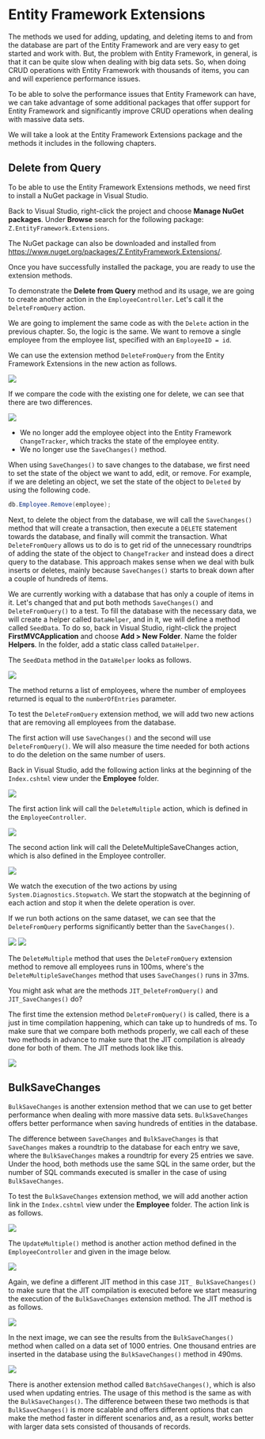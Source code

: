 ﻿---
PermaID: 100005
Name: Entity Framework Extensions
---

# Entity Framework Extensions

The methods we used for adding, updating, and deleting items to and from the database are part of the Entity Framework and are very easy to get started and work with. But, the problem with Entity Framework, in general, is that it can be quite slow when dealing with big data sets. So, when doing CRUD operations with Entity Framework with thousands of items, you can and will experience performance issues.

To be able to solve the performance issues that Entity Framework can have, we can take advantage of some additional packages that offer support for Entity Framework and significantly improve CRUD operations when dealing with massive data sets.

We will take a look at the Entity Framework Extensions package and the methods it includes in the following chapters.

## Delete from Query

To be able to use the Entity Framework Extensions methods, we need first to install a NuGet package in Visual Studio.

Back to Visual Studio, right-click the project and choose **Manage NuGet packages**. Under **Browse** search for the following package: `Z.EntityFramework.Extensions`. 

The NuGet package can also be downloaded and installed from https://www.nuget.org/packages/Z.EntityFramework.Extensions/.

Once you have successfully installed the package, you are ready to use the extension methods.

To demonstrate the **Delete from Query** method and its usage, we are going to create another action in the `EmployeeController`. Let's call it the `DeleteFromQuery` action. 

We are going to implement the same code as with the `Delete` action in the previous chapter. So, the logic is the same. We want to remove a single employee from the employee list, specified with an `EmployeeID = id`.

We can use the extension method `DeleteFromQuery` from the Entity Framework Extensions in the new action as follows.

<img src="images/entity-framework-extensions-1.png">

If we compare the code with the existing one for delete, we can see that there are two differences.

<img src="images/entity-framework-extensions-2.png">

 - We no longer add the employee object into the Entity Framework `ChangeTracker`, which tracks the state of the employee entity. 
 - We no longer use the `SaveChanges()` method.

When using `SaveChanges()` to save changes to the database, we first need to set the state of the object we want to add, edit, or remove. For example, if we are deleting an object, we set the state of the object to `Deleted` by using the following code.

```csharp
db.Employee.Remove(employee);
```

Next, to delete the object from the database, we will call the `SaveChanges()` method that will create a transaction, then execute a `DELETE` statement towards the database, and finally will commit the transaction. What `DeleteFromQuery` allows us to do is to get rid of the unnecessary roundtrips of adding the state of the object to `ChangeTracker` and instead does a direct query to the database. This approach makes sense when we deal with bulk inserts or deletes, mainly because `SaveChanges()` starts to break down after a couple of hundreds of items.

We are currently working with a database that has only a couple of items in it. Let's changed that and put both methods `SaveChanges()` and `DeleteFromQuery()` to a test. To fill the database with the necessary data, we will create a helper called `DataHelper`, and in it, we will define a method called `SeedData`. To do so, back in Visual Studio, right-click the project **FirstMVCApplication** and choose **Add > New Folder**. Name the folder **Helpers**. In the folder, add a static class called `DataHelper`.

The `SeedData` method in the `DataHelper` looks as follows.

<img src="images/entity-framework-extensions-3.png">

The method returns a list of employees, where the number of employees returned is equal to the `numberOfEntries` parameter.

To test the `DeleteFromQuery` extension method, we will add two new actions that are removing all employees from the database.

The first action will use `SaveChanges()` and the second will use `DeleteFromQuery()`. We will also measure the time needed for both actions to do the deletion on the same number of users.

Back in Visual Studio, add the following action links at the beginning of the `Index.cshtml` view under the **Employee** folder.

<img src="images/entity-framework-extensions-4.png">

The first action link will call the `DeleteMultiple` action, which is defined in the `EmployeeController`.

<img src="images/entity-framework-extensions-5.png">

The second action link will call the DeleteMultipleSaveChanges action, which is also defined in the Employee controller.

<img src="images/entity-framework-extensions-6.png">

We watch the execution of the two actions by using `System.Diagnostics.Stopwatch`. We start the stopwatch at the beginning of each action and stop it when the delete operation is over.

If we run both actions on the same dataset, we can see that the `DeleteFromQuery` performs significantly better than the `SaveChanges()`.

<img src="images/entity-framework-extensions-7.png">

<img src="images/entity-framework-extensions-8.png">

The `DeleteMultiple` method that uses the `DeleteFromQuery` extension method to remove all employees runs in 100ms, where's the `DeleteMultipleSaveChanges` method that uses `SaveChanges()` runs in 37ms.

You might ask what are the methods `JIT_DeleteFromQuery()` and `JIT_SaveChanges()` do? 

The first time the extension method `DeleteFromQuery()` is called, there is a just in time compilation happening, which can take up to hundreds of ms. To make sure that we compare both methods properly, we call each of these two methods in advance to make sure that the JIT compilation is already done for both of them. The JIT methods look like this.

<img src="images/entity-framework-extensions-9.png">

## BulkSaveChanges

`BulkSaveChanges` is another extension method that we can use to get better performance when dealing with more massive data sets. `BulkSaveChanges` offers better performance when saving hundreds of entities in the database. 

The difference between `SaveChanges` and `BulkSaveChanges` is that `SaveChanges` makes a roundtrip to the database for each entry we save, where the `BulkSaveChanges` makes a roundtrip for every 25 entries we save. Under the hood, both methods use the same SQL in the same order, but the number of SQL commands executed is smaller in the case of using `BulkSaveChanges`.

To test the `BulkSaveChanges` extension method, we will add another action link in the `Index.cshtml` view under the **Employee** folder. The action link is as follows.

<img src="images/entity-framework-extensions-10.png">

The `UpdateMultiple()` method is another action method defined in the `EmployeeController` and given in the image below.

<img src="images/entity-framework-extensions-11.png">

Again, we define a different JIT method in this case `JIT_ BulkSaveChanges()` to make sure that the JIT compilation is executed before we start measuring the execution of the `BulkSaveChanges` extension method. The JIT method is as follows.

<img src="images/entity-framework-extensions-12.png">

In the next image, we can see the results from the `BulkSaveChanges()` method when called on a data set of 1000 entries. One thousand entries are inserted in the database using the `BulkSaveChanges()` method in 490ms.

<img src="images/entity-framework-extensions-13.png">

There is another extension method called `BatchSaveChanges()`, which is also used when updating entries. The usage of this method is the same as with the `BulkSaveChanges()`. The difference between these two methods is that `BulkSaveChanges()` is more scalable and offers different options that can make the method faster in different scenarios and, as a result, works better with larger data sets consisted of thousands of records.
